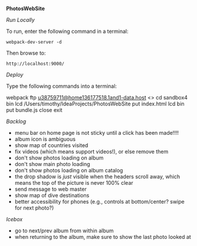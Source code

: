**PhotosWebSite**

*Run Locally*

To run, enter the following command in a terminal:

    webpack-dev-server -d

Then browse to:

    http://localhost:9000/

*Deploy*

Type the following commands into a terminal:

webpack
ftp u38759711@home136177518.1and1-data.host
<<enter password>>
cd sandbox4
bin
lcd /Users/timothy/IdeaProjects/PhotosWebSite
put index.html
lcd bin
put bundle.js
close
exit

*Backlog*

* menu bar on home page is not sticky until a click has been made!!!!
* album icon is ambiguous
* show map of countries visited
* fix videos (which means support videos!), or else remove them
* don't show photos loading on album
* don't show main photo loading
* don't show photos loading on album catalog
* the drop shadow is _just_ visible when the headers scroll away, which means the top of the picture is never 100% clear
* send message to web master
* show map of dive destinations
* better accessibility for phones (e.g., controls at bottom/center? swipe for next photo?)

*Icebox*
* go to next/prev album from within album
* when returning to the album, make sure to show the last photo looked at


